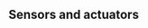 
Sensors and actuators
--------------------------------------------------------------------------------

